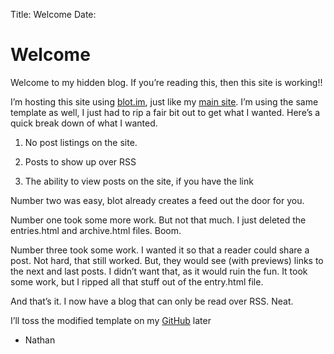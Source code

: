 Title: Welcome
Date:

# Welcome

Welcome to my hidden blog. If you’re reading this, then this site is working!!

I’m hosting this site using [blot.im](https://blot.im), just like my [main site](https://nthp.me). I’m using the same template as well, I just had to rip a fair bit out to get what I wanted. Here’s a quick break down of what I wanted. 

1. No post listings on the site. 
 
2. Posts to show up over RSS
 
3. The ability to view posts on the site, if you have the link

Number two was easy, blot already creates a feed out the door for you. 

Number one took some more work. But not that much. I just deleted the entries.html and archive.html files. Boom. 

Number three took some work. I wanted it so that a reader could share a post. Not hard, that still worked. But, they would see (with previews) links to the next and last posts. I didn’t want that, as it would ruin the fun. It took some work, but I ripped all that stuff out of the entry.html file. 

And that’s it. I now have a blog that can only be read over RSS. Neat. 

I’ll toss the modified template on my [GitHub](https://github.com/nathnp) later

- Nathan